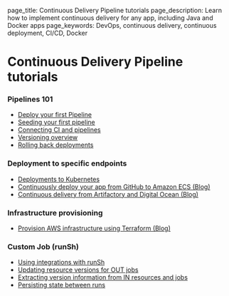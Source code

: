 page_title: Continuous Delivery Pipeline tutorials
page_description: Learn how to implement continuous delivery for any app, including Java and Docker apps
page_keywords: DevOps, continuous delivery, continuous deployment, CI/CD, Docker

# Continuous Delivery Pipeline tutorials

### Pipelines 101

* [Deploy your first Pipeline](/tutorials/pipelines/samplePipeline/)
* [Seeding your first pipeline](/tutorials/pipelines/howToAddSyncRepos/)
* [Connecting CI and pipelines](/tutorials/pipelines/connectingCiPipelines/)
* [Versioning overview](/tutorials/pipelines/versioningOverview/)
* [Rolling back deployments](/tutorials/pipelines/rollback-deployments/)

### Deployment to specific endpoints

* [Deployments to Kubernetes](/tutorials/pipelines/deploy-to-kubernetes/)
* [Continuously deploy your app from GitHub to Amazon ECS (Blog)](http://blog.shippable.com/continuous-delivery-from-github-to-amazon-ecs)
* [Continuous delivery from Artifactory and Digital Ocean (Blog)](http://blog.shippable.com/continuous-delivery-using-jfrog-artifactory)

### Infrastructure provisioning

* [Provision AWS infrastructure using Terraform (Blog)](http://blog.shippable.com/provisioning-aws-infrastructure-with-terraform)

### Custom Job (runSh)

* [Using integrations with runSh](/tutorials/pipelines/runShUseIntegrations/)
* [Updating resource versions for OUT jobs](/tutorials/pipelines/updateResourceVersion/)
* [Extracting version information from IN resources and jobs](/tutorials/pipelines/extractVersionInformation/)
* [Persisting state between runs](/tutorials/pipelines/persistStateBetweenRuns/)
